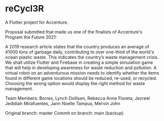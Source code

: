 # reCycl3R

A Flutter project for Accenture.

Proposal submitted that made us one of the finalists of Accenture's Program the Future 2021:

A 2019 research article states that the country produces an average of 41000 tons of garbage daily, contributing to over one-third of the world's ocean plastic waste. This indicates the country’s waste management crisis. We shall utilize Flutter and Firebase in creating a simple simulation game that will help in developing awareness for waste reduction and pollution. A virtual robot on an adventurous mission needs to identify whether the items found in different game locations should be reduced, re-used, or recycled. Choosing the wrong option would display the right method for waste management.

Team Members:
Borres, Lynch 
Dollisen, Rebecca Anne
Floreta, Jezreel Jedidiah
Mirafuentes, Jann Noelle
Tampus, Mervin John


Original branch: master
Commit on branch: main (backup)
